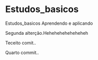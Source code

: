 # Estudos_basicos
 Estudos_basicos
 Aprendendo e aplicando
 
 Segunda alterção.Heheheheheheheheh

Teceito comit..

Quarto commit..